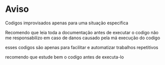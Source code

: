 # Aviso
Codigos improvisados apenas para uma situação especifica

Recomendo que leia toda a documentação antes de executar o codigo
não me responsabilizo em caso de danos causado pela má execução do codigo

esses codigos são apenas para facilitar e automatizar trabalhos repetitivos

recomendo que estude bem o codigo antes de executa-lo
